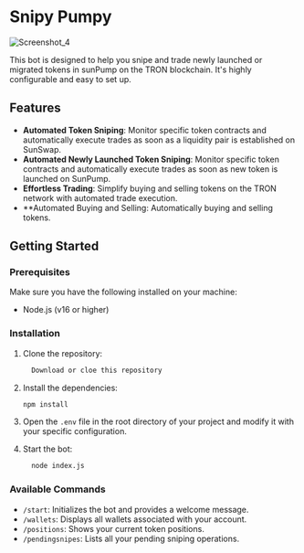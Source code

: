 # Snipy Pumpy
![Screenshot_4](https://github.com/user-attachments/assets/253342fc-65cf-426f-bf7e-7c7c10b2ecc6)

This bot is designed to help you snipe and trade newly launched or migrated tokens in sunPump on the TRON blockchain. It's highly configurable and easy to set up.


## Features

- **Automated Token Sniping**: Monitor specific token contracts and automatically execute trades as soon as a liquidity pair is established on SunSwap.
- **Automated Newly Launched Token Sniping**: Monitor specific token contracts and automatically execute trades as soon as new token is launched on SunPump.
- **Effortless Trading**: Simplify buying and selling tokens on the TRON network with automated trade execution.
- **Automated Buying and Selling: Automatically buying and selling tokens.



## Getting Started

### Prerequisites

Make sure you have the following installed on your machine:

- Node.js (v16 or higher)

### Installation

1. Clone the repository:

   ```bash
     Download or cloe this repository
   ```

2. Install the dependencies:

   ```bash
   npm install
   ```

3. Open the `.env` file in the root directory of your project and modify it with your specific configuration.

4. Start the bot:

   ```bash
     node index.js
   ```

### Available Commands

- `/start`: Initializes the bot and provides a welcome message.
- `/wallets`: Displays all wallets associated with your account.
- `/positions`: Shows your current token positions.
- `/pendingsnipes`: Lists all your pending sniping operations.

